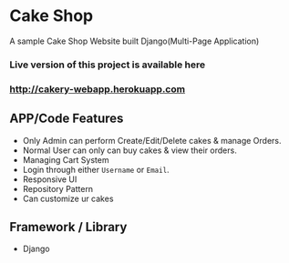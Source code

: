 
# Cake Shop

A sample Cake Shop Website built Django(Multi-Page Application)

### Live version of this project is available here 
### http://cakery-webapp.herokuapp.com

## APP/Code Features 
- Only Admin can perform Create/Edit/Delete cakes & manage Orders.
- Normal User can only can buy cakes & view their orders.
- Managing Cart System
- Login through either `Username` or `Email`.
- Responsive UI
- Repository Pattern 
- Can customize ur cakes 

## Framework / Library 
- Django

